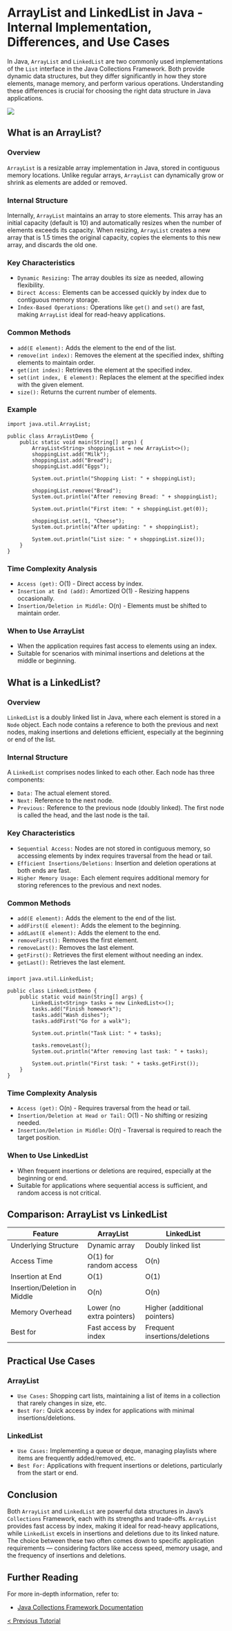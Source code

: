 # ArrayList and LinkedList in Java - Internal Implementation, Differences, and Use Cases
In Java, `ArrayList` and `LinkedList` are two commonly used implementations of the `List` interface in the Java Collections Framework. Both provide dynamic data structures, but they differ significantly in how they store elements, manage memory, and perform various operations. Understanding these differences is crucial for choosing the right data structure in Java applications.

[![](https://markdown-videos-api.jorgenkh.no/youtube/fexSEe6qshQ)](https://youtu.be/fexSEe6qshQ)

## What is an ArrayList?
### Overview
`ArrayList` is a resizable array implementation in Java, stored in contiguous memory locations. Unlike regular arrays, `ArrayList` can dynamically grow or shrink as elements are added or removed.

### Internal Structure
Internally, `ArrayList` maintains an array to store elements. This array has an initial capacity (default is 10) and automatically resizes when the number of elements exceeds its capacity. When resizing, `ArrayList` creates a new array that is 1.5 times the original capacity, copies the elements to this new array, and discards the old one.

### Key Characteristics
* `Dynamic Resizing:` The array doubles its size as needed, allowing flexibility.
* `Direct Access:` Elements can be accessed quickly by index due to contiguous memory storage.
* `Index-Based Operations:` Operations like `get()` and `set()` are fast, making `ArrayList` ideal for read-heavy applications.

### Common Methods
* `add(E element):` Adds the element to the end of the list.
* `remove(int index):` Removes the element at the specified index, shifting elements to maintain order.
* `get(int index):` Retrieves the element at the specified index.
* `set(int index, E element):` Replaces the element at the specified index with the given element.
* `size():` Returns the current number of elements.

### Example
```
import java.util.ArrayList;

public class ArrayListDemo {
    public static void main(String[] args) {
        ArrayList<String> shoppingList = new ArrayList<>();
        shoppingList.add("Milk");
        shoppingList.add("Bread");
        shoppingList.add("Eggs");

        System.out.println("Shopping List: " + shoppingList);

        shoppingList.remove("Bread");
        System.out.println("After removing Bread: " + shoppingList);

        System.out.println("First item: " + shoppingList.get(0));

        shoppingList.set(1, "Cheese");
        System.out.println("After updating: " + shoppingList);

        System.out.println("List size: " + shoppingList.size());
    }
}
```

### Time Complexity Analysis
* `Access (get):` O(1) - Direct access by index.
* `Insertion at End (add):` Amortized O(1) - Resizing happens occasionally.
* `Insertion/Deletion in Middle:` O(n) - Elements must be shifted to maintain order.

### When to Use ArrayList
* When the application requires fast access to elements using an index.
* Suitable for scenarios with minimal insertions and deletions at the middle or beginning.

## What is a LinkedList?
### Overview
`LinkedList` is a doubly linked list in Java, where each element is stored in a `Node` object. Each node contains a reference to both the previous and next nodes, making insertions and deletions efficient, especially at the beginning or end of the list.

### Internal Structure
A `LinkedList` comprises nodes linked to each other. Each node has three components:
* `Data:` The actual element stored.
* `Next:` Reference to the next node.
* `Previous:` Reference to the previous node (doubly linked).
The first node is called the head, and the last node is the tail.

### Key Characteristics
* `Sequential Access:` Nodes are not stored in contiguous memory, so accessing elements by index requires traversal from the head or tail.
* `Efficient Insertions/Deletions:` Insertion and deletion operations at both ends are fast.
* `Higher Memory Usage:` Each element requires additional memory for storing references to the previous and next nodes.

### Common Methods
* `add(E element):` Adds the element to the end of the list.
* `addFirst(E element):` Adds the element to the beginning.
* `addLast(E element):` Adds the element to the end.
* `removeFirst():` Removes the first element.
* `removeLast():` Removes the last element.
* `getFirst():` Retrieves the first element without needing an index.
* `getLast():` Retrieves the last element.

###
```
import java.util.LinkedList;

public class LinkedListDemo {
    public static void main(String[] args) {
        LinkedList<String> tasks = new LinkedList<>();
        tasks.add("Finish homework");
        tasks.add("Wash dishes");
        tasks.addFirst("Go for a walk");

        System.out.println("Task List: " + tasks);

        tasks.removeLast();
        System.out.println("After removing last task: " + tasks);

        System.out.println("First task: " + tasks.getFirst());
    }
}
```

### Time Complexity Analysis
* `Access (get):` O(n) - Requires traversal from the head or tail.
* `Insertion/Deletion at Head or Tail:` O(1) - No shifting or resizing needed.
* `Insertion/Deletion in Middle:` O(n) - Traversal is required to reach the target position.

### When to Use LinkedList
* When frequent insertions or deletions are required, especially at the beginning or end.
* Suitable for applications where sequential access is sufficient, and random access is not critical.

## Comparison: ArrayList vs LinkedList
| Feature | ArrayList | LinkedList |
| ----------------|-------|-------|
|    Underlying Structure     |  Dynamic array  |  Doubly linked list  |
|    Access Time     |  O(1) for random access  |  O(n)  |
|    Insertion at End    |  O(1)  |  O(1)  |
|    Insertion/Deletion in Middle      |  O(n)  |  O(n)  |
|    Memory Overhead     |  Lower (no extra pointers)  |  Higher (additional pointers)  |
|    Best for    |  Fast access by index  |  Frequent insertions/deletions  |

## Practical Use Cases
### ArrayList
* `Use Cases:` Shopping cart lists, maintaining a list of items in a collection that rarely changes in size, etc.
* `Best For:` Quick access by index for applications with minimal insertions/deletions.

### LinkedList
* `Use Cases:` Implementing a queue or deque, managing playlists where items are frequently added/removed, etc.
* `Best For:` Applications with frequent insertions or deletions, particularly from the start or end.

## Conclusion
Both `ArrayList` and `LinkedList` are powerful data structures in Java’s `Collections` Framework, each with its strengths and trade-offs. `ArrayList` provides fast access by index, making it ideal for read-heavy applications, while `LinkedList` excels in insertions and deletions due to its linked nature. The choice between these two often comes down to specific application requirements — considering factors like access speed, memory usage, and the frequency of insertions and deletions.

## Further Reading
For more in-depth information, refer to:
* [Java Collections Framework Documentation](https://docs.oracle.com/javase/8/docs/technotes/guides/collections/overview.html)

[< Previous Tutorial](https://github.com/nakulmitra/java-tutorial/blob/master/java-collections-framework/list.md)